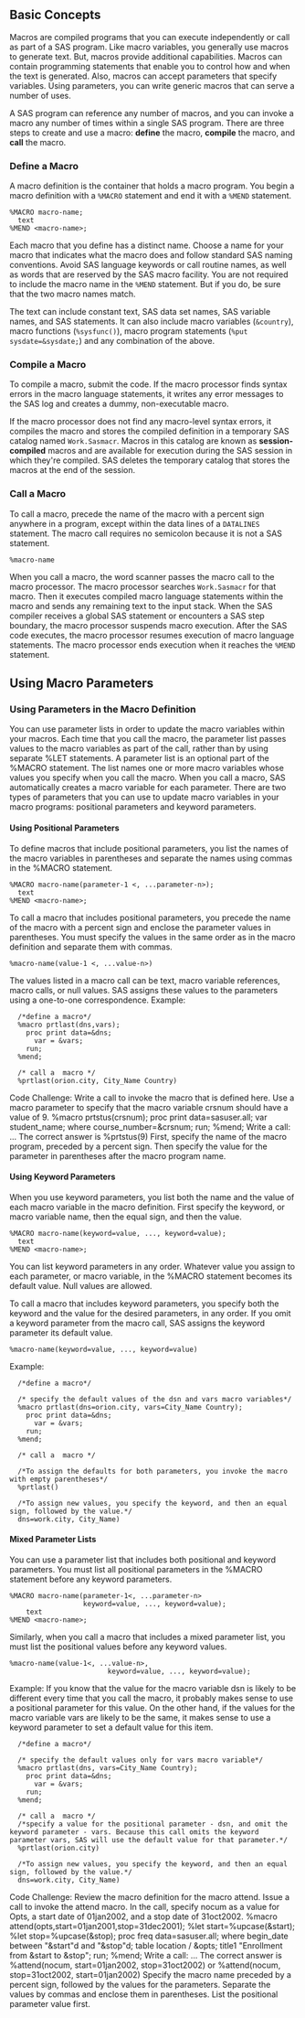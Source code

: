## Basic Concepts

Macros are compiled programs that you can execute independently or call as part of a SAS program. Like macro variables, you generally use macros to generate text. But, macros provide additional capabilities. Macros can contain programming statements that enable you to control how and when the text is generated. Also, macros can accept parameters that specify variables. Using parameters, you can write generic macros that can serve a number of uses.

A SAS program can reference any number of macros, and you can invoke a macro any number of times within a single SAS program. There are three steps to create and use a macro: **define** the macro, **compile** the macro, and **call** the macro.

### Define a Macro

A macro definition is the container that holds a macro program. You begin a macro definition with a `%MACRO` statement and end it with a `%MEND` statement.
```
%MACRO macro-name;
  text
%MEND <macro-name>;
```
Each macro that you define has a distinct name. Choose a name for your macro that indicates what the macro does and follow standard SAS naming conventions. Avoid SAS language keywords or call routine names, as well as words that are reserved by the SAS macro facility. You are not required to include the macro name in the `%MEND` statement. But if you do, be sure that the two macro names match.

The text can include constant text, SAS data set names, SAS variable names, and SAS statements. It can also include macro variables (`&country`), macro functions (`%sysfunc()`), macro program statements (`%put sysdate=&sysdate;`) and any combination of the above.

### Compile a Macro  

To compile a macro, submit the code. If the macro processor finds syntax errors in the macro language statements, it writes any error messages to the SAS log and creates a dummy, non-executable macro.

If the macro processor does not find any macro-level syntax errors, it compiles the macro and stores the compiled definition in a temporary SAS catalog named `Work.Sasmacr`. Macros in this catalog are known as **session-compiled** macros and are available for execution during the SAS session in which they're compiled. SAS deletes the temporary catalog that stores the macros at the end of the session.

### Call a Macro  

To call a macro, precede the name of the macro with a percent sign anywhere in a program, except within the data lines of a `DATALINES` statement. The macro call requires no semicolon because it is not a SAS statement.
```
%macro-name
```

When you call a macro, the word scanner passes the macro call to the macro processor. The macro processor searches `Work.Sasmacr` for that macro. Then it executes compiled macro language statements within the macro and sends any remaining text to the input stack. When the SAS compiler receives a global SAS statement or encounters a SAS step boundary, the macro processor suspends macro execution. After the SAS code executes, the macro processor resumes execution of macro language statements. The macro processor ends execution when it reaches the `%MEND` statement.

## Using Macro Parameters

### Using Parameters in the Macro Definition

You can use parameter lists in order to update the macro variables within your macros. Each time that you call the macro, the parameter list passes values to the macro variables as part of the call, rather than by using separate %LET statements.
A parameter list is an optional part of the %MACRO statement. The list names one or more macro variables whose values you specify when you call the macro. When you call a macro, SAS automatically creates a macro variable for each parameter.
There are two types of parameters that you can use to update macro variables in your macro programs: positional parameters and keyword parameters.

#### Using Positional Parameters

To define macros that include positional parameters, you list the names of the macro variables in parentheses and separate the names using commas in the %MACRO statement.
```
%MACRO macro-name(parameter-1 <, ...parameter-n>);
  text
%MEND <macro-name>;
```
To call a macro that includes positional parameters, you precede the name of the macro with a percent sign and enclose the parameter values in parentheses. You must specify the values in the same order as in the macro definition and separate them with commas.
```
%macro-name(value-1 <, ...value-n>)
```
The values listed in a macro call can be text, macro variable references, macro calls, or null values. SAS assigns these values to the parameters using a one-to-one correspondence.
Example:
```
  /*define a macro*/
  %macro prtlast(dns,vars);
    proc print data=&dns;
      var = &vars;
    run;
  %mend;

  /* call a  macro */
  %prtlast(orion.city, City_Name Country)
```

Code Challenge:
Write a call to invoke the macro that is defined here. Use a macro parameter to specify that the macro variable crsnum should have a value of 9.
  %macro prtstus(crsnum);
    proc print data=sasuser.all;
      var student_name;
      where course_number=&crsnum;
    run;
  %mend;
Write a call:
  ...
The correct answer is
  %prtstus(9)
First, specify the name of the macro program, preceded by a percent sign. Then specify the value for the parameter in parentheses after the macro program name.

#### Using Keyword Parameters

When you use keyword parameters, you list both the name and the value of each macro variable in the macro definition. First specify the keyword, or macro variable name, then the equal sign, and then the value.
```
%MACRO macro-name(keyword=value, ..., keyword=value);
  text
%MEND <macro-name>;
```

You can list keyword parameters in any order. Whatever value you assign to each parameter, or macro variable, in the %MACRO statement becomes its default value. Null values are allowed.

To call a macro that includes keyword parameters, you specify both the keyword and the value for the desired parameters, in any order. If you omit a keyword parameter from the macro call, SAS assigns the keyword parameter its default value.
```
%macro-name(keyword=value, ..., keyword=value)
```

Example:
```
  /*define a macro*/

  /* specify the default values of the dsn and vars macro variables*/
  %macro prtlast(dns=orion.city, vars=City_Name Country);
    proc print data=&dns;
      var = &vars;
    run;
  %mend;

  /* call a  macro */

  /*To assign the defaults for both parameters, you invoke the macro with empty parentheses*/
  %prtlast()

  /*To assign new values, you specify the keyword, and then an equal sign, followed by the value.*/
  dns=work.city, City_Name)
```

#### Mixed Parameter Lists
You can use a parameter list that includes both positional and keyword parameters. You must list all positional parameters in the %MACRO statement before any keyword parameters.
```
%MACRO macro-name(parameter-1<, ...parameter-n>
                  keyword=value, ..., keyword=value);
    text
%MEND <macro-name>;
```

Similarly, when you call a macro that includes a mixed parameter list, you must list the positional values before any keyword values.
```
%macro-name(value-1<, ...value-n>,
                        keyword=value, ..., keyword=value);
```

Example:
If you know that the value for the macro variable dsn is likely to be different every time that you call the macro, it probably makes sense to use a positional parameter for this value. On the other hand, if the values for the macro variable vars are likely to be the same, it makes sense to use a keyword parameter to set a default value for this item.

```
  /*define a macro*/

  /* specify the default values only for vars macro variable*/
  %macro prtlast(dns, vars=City_Name Country);
    proc print data=&dns;
      var = &vars;
    run;
  %mend;

  /* call a  macro */
  /*specify a value for the positional parameter - dsn, and omit the keyword parameter - vars. Because this call omits the keyword parameter vars, SAS will use the default value for that parameter.*/
  %prtlast(orion.city)

  /*To assign new values, you specify the keyword, and then an equal sign, followed by the value.*/
  dns=work.city, City_Name)
```

Code Challenge:
Review the macro definition for the macro attend.
Issue a call to invoke the attend macro. In the call, specify nocum as a value for Opts, a start date of 01jan2002, and a stop date of 31oct2002.
  %macro attend(opts,start=01jan2001,stop=31dec2001);
    %let start=%upcase(&start);
    %let stop=%upcase(&stop);
    proc freq data=sasuser.all;
      where begin_date between "&start"d and "&stop"d;
      table location / &opts;
      title1 "Enrollment from &start to &stop";
    run;
  %mend;
Write a call:
  ...
The correct answer is
  %attend(nocum, start=01jan2002, stop=31oct2002)
or
  %attend(nocum, stop=31oct2002, start=01jan2002)
Specify the macro name preceded by a percent sign, followed by the values for the parameters. Separate the values by commas and enclose them in parentheses. List the positional parameter value first.
